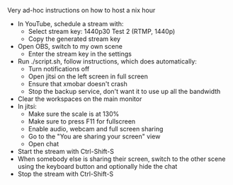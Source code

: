 Very ad-hoc instructions on how to host a nix hour

- In YouTube, schedule a stream with:
  - Select stream key: 1440p30 Test 2 (RTMP, 1440p)
  - Copy the generated stream key
- Open OBS, switch to my own scene
  - Enter the stream key in the settings
- Run ./script.sh, follow instructions, which does automatically:
  - Turn notifications off
  - Open jitsi on the left screen in full screen
  - Ensure that xmobar doesn't crash
  - Stop the backup service, don't want it to use up all the bandwidth
- Clear the workspaces on the main monitor
- In jitsi:
  - Make sure the scale is at 130%
  - Make sure to press F11 for fullscreen
  - Enable audio, webcam and full screen sharing
  - Go to the "You are sharing your screen" view
  - Open chat
- Start the stream with Ctrl-Shift-S
- When somebody else is sharing their screen, switch to the other scene using the keyboard button and optionally hide the chat
- Stop the stream with Ctrl-Shift-S
